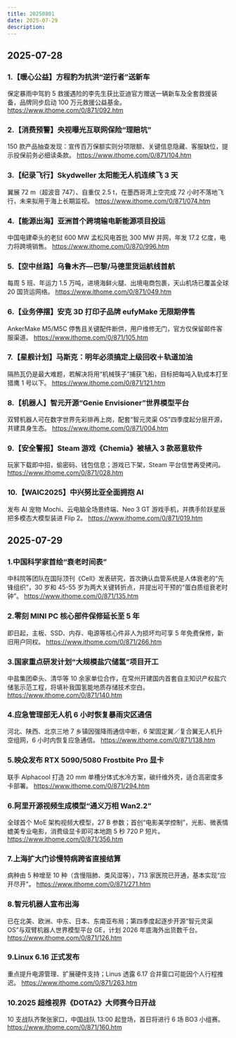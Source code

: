 ```yaml
---
title: 20250801
date: 2025-07-29
description: 
---
```


## 2025-07-28
### 1.【暖心公益】方程豹为抗洪“逆行者”送新车
保定暴雨中驾豹 5 救援遇险的李先生获比亚迪官方赠送一辆新车及全套救援装备，品牌同步启动 100 万元救援公益基金。
https://www.ithome.com/0/871/092.htm

### 2.【消费预警】央视曝光互联网保险“理赔坑”
150 款产品抽查发现：宣传百万保额实则分项限额、关键信息隐藏、客服缺位，提示投保前务必细读条款。
https://www.ithome.com/0/871/104.htm

### 3.【纪录飞行】Skydweller 太阳能无人机连续飞 3 天
翼展 72 m（超波音 747）、自重仅 2.5 t，在墨西哥湾上空完成 72 小时不落地飞行，未来拟用于海上长期监视。
https://www.ithome.com/0/871/074.htm

### 4.【能源出海】亚洲首个跨境输电新能源项目投运
中国电建牵头的老挝 600 MW 孟松风电首批 300 MW 并网，年发 17.2 亿度，电力将跨境销售。
https://www.ithome.com/0/870/996.htm

### 5.【空中丝路】乌鲁木齐—巴黎/马德里货运航线首航
每周 5 班、年运力 1.5 万吨，进境海鲜火腿、出境电商包裹，天山机场已覆盖全球 20 国货运网络。
https://www.ithome.com/0/871/049.htm

### 6.【业务停摆】安克 3D 打印子品牌 eufyMake 无限期停售
AnkerMake M5/M5C 停售且关键配件断供，用户维修无门，官方仅保留邮件客服渠道。
https://www.ithome.com/0/871/105.htm

### 7.【星舰计划】马斯克：明年必须搞定上级回收＋轨道加油
隔热瓦仍是最大难题，若解决将用“机械筷子”捕获飞船，目标把每吨入轨成本打至猎鹰 1 号以下。
https://www.ithome.com/0/871/121.htm

### 8.【机器人】智元开源“Genie Envisioner”世界模型平台
双臂机器人可在数字世界先彩排再上岗，配套“智元灵渠 OS”四季度起分层开源，共建具身生态。
https://www.ithome.com/0/871/004.htm

### 9.【安全警报】Steam 游戏《Chemia》被植入 3 款恶意软件
玩家下载即中招，偷密码、钱包信息；游戏已下架，Steam 平台信誉再受拷问。
https://www.ithome.com/0/871/028.htm

### 10.【WAIC2025】中兴努比亚全面拥抱 AI
发布 AI 宠物 Mochi、云电脑全场景终端、Neo 3 GT 游戏手机，并携手阶跃星辰把多模态大模型装进 Flip 2。
https://www.ithome.com/0/871/019.htm

## 2025-07-29
### 1.中国科学家首绘“衰老时间表”
中科院等团队在国际顶刊《Cell》发表研究，首次确认血管系统是人体衰老的“先锋组织”，30 岁和 45-55 岁为两大关键转折点，并提出可干预的“蛋白质组衰老时钟”。
https://www.ithome.com/0/871/135.htm

### 2.零刻 MINI PC 核心部件保修延长至 5 年
即日起，主板、SSD、内存、电源等核心件非人为损坏均可享 5 年免费保修，新旧用户同权。
https://www.ithome.com/0/871/266.htm

### 3.国家重点研发计划“大规模盐穴储氢”项目开工
中盐集团牵头、清华等 10 余家单位合作，在常州开建国内首套自主知识产权盐穴储氢示范工程，将填补我国氢能地质存储技术空白。
https://www.ithome.com/0/871/140.htm

### 4.应急管理部无人机 6 小时恢复暴雨灾区通信
河北、陕西、北京三地 7 乡镇因强降雨通信中断，6 架固定翼／复合翼无人机升空组网，6 小时内恢复应急通信。
https://www.ithome.com/0/871/138.htm

### 5.映众发布 RTX 5090/5080 Frostbite Pro 显卡
联手 Alphacool 打造 20 mm 单槽分体式水冷方案，碳纤维外壳，适合高密度多卡部署。
https://www.ithome.com/0/871/294.htm

### 6.阿里开源视频生成模型“通义万相 Wan2.2”
全球首个 MoE 架构视频大模型，27 B 参数；首创“电影美学控制”，光影、微表情媲美专业电影，消费级显卡即可本地跑 5 秒 720 P 短片。
https://www.ithome.com/0/871/356.htm

### 7.上海扩大门诊慢特病跨省直接结算
病种由 5 种增至 10 种（含慢阻肺、类风湿等），713 家医院已开通，基本实现“应开尽开”。
https://www.ithome.com/0/871/271.htm

### 8.智元机器人宣布出海
已在北美、欧洲、中东、日本、东南亚布局；第四季度起逐步开源“智元灵渠 OS”与双臂机器人世界模型平台 GE，计划 2026 年底海外出货数千台。
https://www.ithome.com/0/871/126.htm

### 9.Linux 6.16 正式发布
重点提升电源管理、扩展硬件支持；Linus 透露 6.17 合并窗口可能因个人行程推迟。
https://www.ithome.com/0/871/263.htm

### 10.2025 超维视界《DOTA2》大师赛今日开战
10 支战队齐聚张家口，中国战队 13:00 起登场，首日将进行 6 场 BO3 小组赛。
https://www.ithome.com/0/871/160.htm


